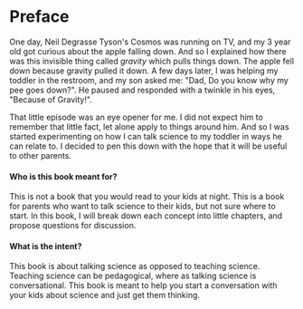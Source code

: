 # Preface

One day, Neil Degrasse Tyson's Cosmos was running on TV, and my 3 year old got curious about the apple falling down. 
And so I explained how there was this invisible thing called *gravity* which pulls things down. The apple fell down
because gravity pulled it down. A few days later, I was helping my toddler in the restroom, and my son asked me:
"Dad, Do you know why my pee goes down?". He paused and responded with a twinkle in his eyes, "Because of Gravity!".

That little episode was an eye opener for me. I did not expect him to remember that little fact, let alone apply 
to things around him. And so I was started experimenting on how I can talk science to my toddler in ways he can
relate to. I decided to pen this down with the hope that it will be useful to other parents.

#### Who is this book meant for?

This is not a book that you would read to your kids at night. This is a book for parents who want to 
talk science to their kids, but not sure where to start. In this book, I will break down each concept
into little chapters, and propose questions for discussion.

#### What is the intent?

This book is about talking science as opposed to teaching science. Teaching science can be pedagogical, where
as talking science is conversational. This book is meant to help you start a conversation with your kids about 
science and just get them thinking. 


